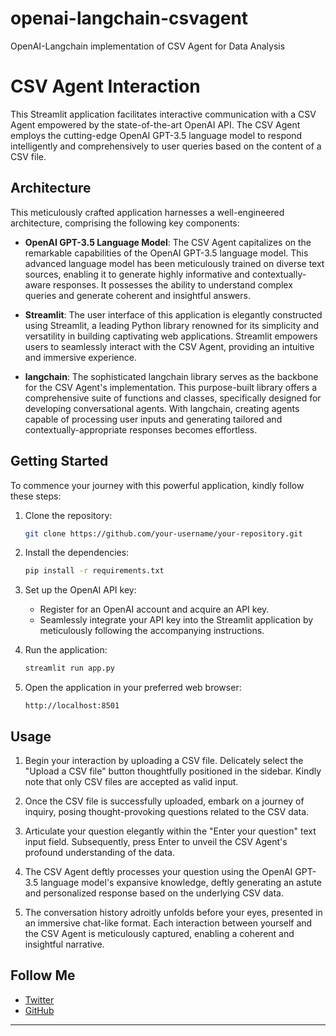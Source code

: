 # openai-langchain-csvagent
OpenAI-Langchain implementation of CSV Agent for Data Analysis


# CSV Agent Interaction

This Streamlit application facilitates interactive communication with a CSV Agent empowered by the state-of-the-art OpenAI API. The CSV Agent employs the cutting-edge OpenAI GPT-3.5 language model to respond intelligently and comprehensively to user queries based on the content of a CSV file.

## Architecture

This meticulously crafted application harnesses a well-engineered architecture, comprising the following key components:

- **OpenAI GPT-3.5 Language Model**: The CSV Agent capitalizes on the remarkable capabilities of the OpenAI GPT-3.5 language model. This advanced language model has been meticulously trained on diverse text sources, enabling it to generate highly informative and contextually-aware responses. It possesses the ability to understand complex queries and generate coherent and insightful answers.

- **Streamlit**: The user interface of this application is elegantly constructed using Streamlit, a leading Python library renowned for its simplicity and versatility in building captivating web applications. Streamlit empowers users to seamlessly interact with the CSV Agent, providing an intuitive and immersive experience.

- **langchain**: The sophisticated langchain library serves as the backbone for the CSV Agent's implementation. This purpose-built library offers a comprehensive suite of functions and classes, specifically designed for developing conversational agents. With langchain, creating agents capable of processing user inputs and generating tailored and contextually-appropriate responses becomes effortless.

## Getting Started

To commence your journey with this powerful application, kindly follow these steps:

1. Clone the repository:

   ```bash
   git clone https://github.com/your-username/your-repository.git
   ```

2. Install the dependencies:

   ```bash
   pip install -r requirements.txt
   ```

3. Set up the OpenAI API key:

   - Register for an OpenAI account and acquire an API key.
   - Seamlessly integrate your API key into the Streamlit application by meticulously following the accompanying instructions.

4. Run the application:

   ```bash
   streamlit run app.py
   ```

5. Open the application in your preferred web browser:

   ```
   http://localhost:8501
   ```

## Usage

1. Begin your interaction by uploading a CSV file. Delicately select the "Upload a CSV file" button thoughtfully positioned in the sidebar. Kindly note that only CSV files are accepted as valid input.

2. Once the CSV file is successfully uploaded, embark on a journey of inquiry, posing thought-provoking questions related to the CSV data.

3. Articulate your question elegantly within the "Enter your question" text input field. Subsequently, press Enter to unveil the CSV Agent's profound understanding of the data.

4. The CSV Agent deftly processes your question using the OpenAI GPT-3.5 language model's expansive knowledge, deftly generating an astute and personalized response based on the underlying CSV data.

5. The conversation history adroitly unfolds before your eyes, presented in an immersive chat-like format. Each interaction between yourself and the CSV Agent is meticulously captured, enabling a coherent and insightful narrative.

## Follow Me

- [Twitter](https://twitter.com/datamokotow)
- [GitHub](https://github.com/datamokotow)

---
